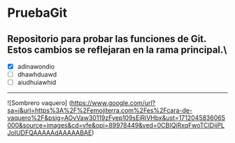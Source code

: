 # PruebaGit
Repositorio para probar las funciones de Git.\
Estos cambios se reflejaran en la rama principal.\
---
- [X] adinawondio
- [ ] dhawhduawd
- [ ] aiudhuiawhid
***
![Sombrero vaquero] (https://www.google.com/url?sa=i&url=https%3A%2F%2Femojiterra.com%2Fes%2Fcara-de-vaquero%2F&psig=AOvVaw30119zFyep109sEjRjVHbx&ust=1712045836065000&source=images&cd=vfe&opi=89978449&ved=0CBIQjRxqFwoTCIDijPLJoIUDFQAAAAAdAAAAABAE)
